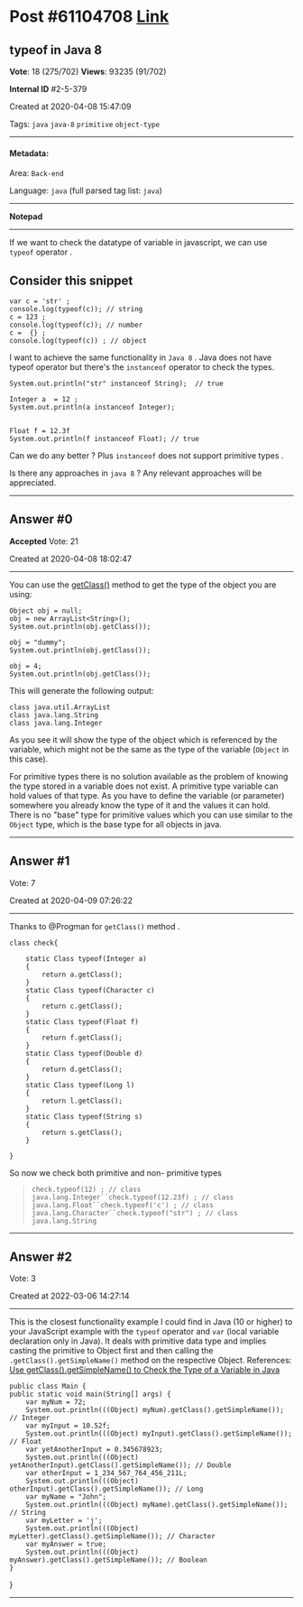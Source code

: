 
# Post \#61104708 [Link](https://stackoverflow.com/questions/61104708/)

## typeof in Java 8

**Vote**: 18 (275/702) **Views**: 93235 (91/702) 

**Internal ID** \#2-5-379

Created at 2020-04-08 15:47:09

Tags: `java` `java-8` `primitive` `object-type`

----------

#### Metadata:

Area: `Back-end`

Language: `java` (full parsed tag list: `java`)

----------

**Notepad**


----------

If we want to check the datatype of variable in javascript, we can use `typeof` operator .


## Consider this snippet



```
var c = 'str' ;
console.log(typeof(c)); // string
c = 123 ;
console.log(typeof(c)); // number
c =  {} ;
console.log(typeof(c)) ; // object
```


I want to achieve the same functionality in `Java 8` . Java does not have typeof operator but there's the `instanceof` operator to check the types.

```
System.out.println("str" instanceof String);  // true 

Integer a  = 12 ;
System.out.println(a instanceof Integer);


Float f = 12.3f
System.out.println(f instanceof Float); // true
```


Can we do any better ? Plus `instanceof` does not support primitive types .

Is there any approaches in `java 8` ? Any relevant approaches will be appreciated. 


----------
        
## Answer \#0

**Accepted** Vote: 21

Created at 2020-04-08 18:02:47

------------

You can use the [getClass()](https://docs.oracle.com/javase/8/docs/api/java/lang/Object.html#getClass--) method to get the type of the object you are using:

```
Object obj = null;
obj = new ArrayList<String>();
System.out.println(obj.getClass());

obj = "dummy";
System.out.println(obj.getClass());

obj = 4;
System.out.println(obj.getClass());
```


This will generate the following output:

```
class java.util.ArrayList
class java.lang.String
class java.lang.Integer
```


As you see it will show the type of the object which is referenced by the variable, which might not be the same as the type of the variable (`Object` in this case).

For primitive types there is no solution available as the problem of knowing the type stored in a variable does not exist. A primitive type variable can hold  values of that type. As you have to define the variable (or parameter) somewhere you already know the type of it and the values it can hold. There is no "base" type for primitive values which you can use similar to the `Object` type, which is the base type for all objects in java.


------------
    
    
## Answer \#1

 Vote: 7

Created at 2020-04-09 07:26:22

------------

Thanks to @Progman for `getClass()` method .
```
class check{

    static Class typeof(Integer a)
    {
        return a.getClass();
    }
    static Class typeof(Character c)
    {
        return c.getClass();
    }
    static Class typeof(Float f)
    {
        return f.getClass();
    }
    static Class typeof(Double d)
    {
        return d.getClass();
    }
    static Class typeof(Long l)
    {
        return l.getClass();
    }
    static Class typeof(String s)
    {
        return s.getClass();
    }

}
```

So now we check both primitive and non- primitive types
> `check.typeof(12) ; // class java.lang.Integer``check.typeof(12.23f) ; // class java.lang.Float``check.typeof('c') ; // class java.lang.Character``check.typeof("str") ; // class java.lang.String`


------------
    
    
## Answer \#2

 Vote: 3

Created at 2022-03-06 14:27:14

------------

This is the closest functionality example I could find in Java (10 or higher) to your JavaScript example with the `typeof` operator and `var` (local variable declaration only in Java).
It deals with primitive data type and implies casting the primitive to Object first and then calling the `.getClass().getSimpleName()` method on the respective Object.
References: [Use getClass().getSimpleName() to Check the Type of a Variable in Java](https://www.delftstack.com/howto/java/how-to-check-type-of-a-variable-in-java/)
```
public class Main {
public static void main(String[] args) {
    var myNum = 72;
    System.out.println(((Object) myNum).getClass().getSimpleName()); // Integer
    var myInput = 10.52f;
    System.out.println(((Object) myInput).getClass().getSimpleName()); // Float
    var yetAnotherInput = 0.345678923;
    System.out.println(((Object) yetAnotherInput).getClass().getSimpleName()); // Double
    var otherInput = 1_234_567_764_456_211L;
    System.out.println(((Object) otherInput).getClass().getSimpleName()); // Long
    var myName = "John";
    System.out.println(((Object) myName).getClass().getSimpleName()); // String
    var myLetter = 'j';
    System.out.println(((Object) myLetter).getClass().getSimpleName()); // Character
    var myAnswer = true;
    System.out.println(((Object) myAnswer).getClass().getSimpleName()); // Boolean
}
```

}


------------
    
    